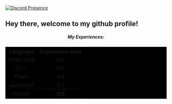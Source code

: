 [![Discord Presence](https://lanyard.cnrad.dev/api/937116391046283355)](https://discord.com/users/937116391046283355)

<h2>Hey there, welcome to my github profile!</h2>

<center>
  <h5>My Experiences:</h5>
<table style="background:black;">
  <tr align="center">
    <th>Language</th>
    <th>Experience level</th>
  </tr>
  
  <tr align="center">
  <td>HTML/CSS</td>
    <td>4/5</td>
  </tr>
  <tr align="center">
    <td>C/++</td>
    <td>3/5</td>
  </tr align="center">
  <tr align="center">
  <td>Pawn</td>
  <td>4/5</td>
  </tr>
  <tr align="center">
  <td>Javascript</td>
    <td>3/5</td>
  </tr>
  <tr align="center">
  <td>Python</td>
    <th>2/5</th>
  </tr>
  <tr>
  </tr>
</table>
</center>
